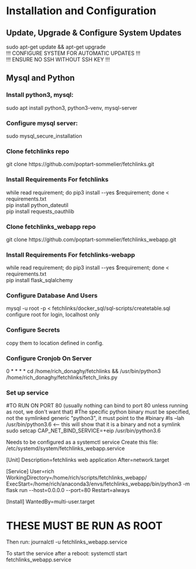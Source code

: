 <H1>Installation and Configuration</H1>

<H2>Update, Upgrade & Configure System Updates</H2>
sudo apt-get update && apt-get upgrade<br>
!!! CONFIGURE SYSTEM FOR AUTOMATIC UPDATES !!!<br>
!!! ENSURE NO SSH WITHOUT SSH KEY !!!<br>

<H2>Mysql and Python</H2>
<H3>Install python3, mysql:</H3>
sudo apt install python3, python3-venv, mysql-server<br>

<H3>Configure mysql server:</H3>
sudo mysql_secure_installation<br>

<H3>Clone fetchlinks repo</H3>
git clone https://github.com/poptart-sommelier/fetchlinks.git<br>

<H3>Install Requirements For fetchlinks</H3>
while read requirement; do pip3 install --yes $requirement; done < requirements.txt<br>
pip install python_dateutil<br>
pip install requests_oauthlib<br>

<H3>Clone fetchlinks_webapp repo</H3>
git clone https://github.com/poptart-sommelier/fetchlinks_webapp.git<br>

<H3>Install Requirements For fetchlinks-webapp</H3>
while read requirement; do pip3 install --yes $requirement; done < requirements.txt<br>
pip install flask_sqlalchemy<br>

<H3>Configure Database And Users</H3>
mysql -u root -p < fetchlinks/docker_sql/sql-scripts/createtable.sql<br>
configure root for login, localhost only

<H3>Configure Secrets</H3>
copy them to location defined in config.

<H3>Configure Cronjob On Server</H3>
0 * * * * cd /home/rich_donaghy/fetchlinks && /usr/bin/python3 /home/rich_donaghy/fetchlinks/fetch_links.py

<H3>Set up service</H3>
#TO RUN ON PORT 80 (usually nothing can bind to port 80 unless running as root, we don't want that) 
#The specific python binary must be specified, not the symlinked generic "python3", it must point to the #binary 
#ls –lah /usr/bin/python3.6 <-- this will show that it is a binary and not a symlink 
sudo setcap CAP_NET_BIND_SERVICE=+eip /usr/bin/python3.6 

Needs to be configured as a systemctl service 
Create this file:  
/etc/systemd/system/fetchlinks_webapp.service 

[Unit] 
Description=fetchlinks web application 
After=network.target 

[Service] 
User=rich 
WorkingDirectory=/home/rich/scripts/fetchlinks_webapp/ 
ExecStart=/home/rich/anaconda3/envs/fetchlinks_webapp/bin/python3 -m flask run --host=0.0.0.0 --port=80 
Restart=always 

[Install] 
WantedBy=multi-user.target 

# THESE MUST BE RUN AS ROOT 
Then run: 
journalctl -u fetchlinks_webapp.service 

To start the service after a reboot: 
systemctl start fetchlinks_webapp.service 

